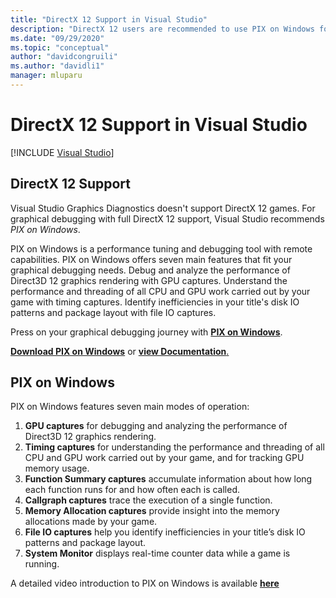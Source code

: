 ```yaml
---
title: "DirectX 12 Support in Visual Studio"
description: "DirectX 12 users are recommended to use PIX on Windows for a full graphical debugging experience"
ms.date: "09/29/2020"
ms.topic: "conceptual"
author: "davidcongruili"
ms.author: "davidli1"
manager: mluparu
---
```

# DirectX 12 Support in Visual Studio

 [!INCLUDE [Visual Studio](~/includes/applies-to-version/vs-windows-only.md)]

## DirectX 12 Support

Visual Studio Graphics Diagnostics doesn't support DirectX 12 games. For graphical debugging with full DirectX 12 support, Visual Studio recommends *PIX on Windows*. 

PIX on Windows is a performance tuning and debugging tool with remote capabilities. PIX on Windows offers seven main features that fit your graphical debugging needs. Debug and analyze the performance of Direct3D 12 graphics rendering with GPU captures. Understand the performance and threading of all CPU and GPU work carried out by your game with timing captures. Identify inefficiencies in your title's disk IO patterns and package layout with file IO captures.

Press on your graphical debugging journey with [**PIX on Windows**](https://aka.ms/PIXonWindows).

[**Download PIX on Windows**](https://aka.ms/downloadPIX) or [**view Documentation**.](https://devblogs.microsoft.com/pix/documentation/)

## PIX on Windows

PIX on Windows features seven main modes of operation:
1. **GPU captures** for debugging and analyzing the performance of Direct3D 12 graphics rendering.
2. **Timing captures** for understanding the performance and threading of all CPU and GPU work carried out by your game, and for tracking GPU memory usage.
3. **Function Summary captures** accumulate information about how long each function runs for and how often each is called.
4. **Callgraph captures** trace the execution of a single function.
5. **Memory Allocation captures** provide insight into the memory allocations made by your game.
6. **File IO captures** help you identify inefficiencies in your title’s disk IO patterns and package layout.
7. **System Monitor** displays real-time counter data while a game is running.

A detailed video introduction to PIX on Windows is available [**here**](https://www.youtube.com/playlist?list=PLeHvwXyqearWuPPxh6T03iwX-McPG5LkB)
